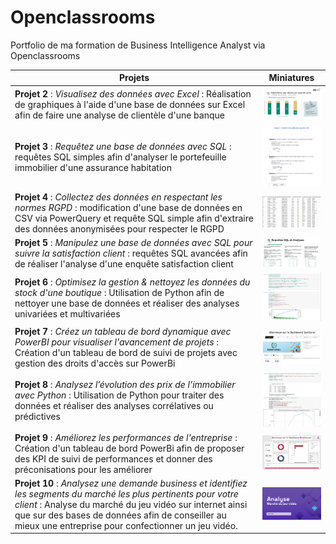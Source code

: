 # Openclassrooms
Portfolio de ma formation de Business Intelligence Analyst via Openclassrooms



| Projets           | Miniatures |
|-------------------|------------|
| **Projet 2** : *Visualisez des données avec Excel* : Réalisation de graphiques à l'aide d'une base de données sur Excel afin de faire une analyse de clientèle d'une banque          | <img src="https://github.com/MarineM-git/Openclassrooms-BusinessIntelligenceAnalyst/blob/main/img/p2.png" alt="Projet 2" width="200"/> |
| **Projet 3** : *Requêtez une base de données avec SQL* : requêtes SQL simples afin d'analyser le portefeuille immobilier d'une assurance habitation          | <img src="https://github.com/MarineM-git/Openclassrooms-BusinessIntelligenceAnalyst/blob/main/img/p3.png" alt="Projet 3" width="200"/> |
| **Projet 4** : *Collectez des données en respectant les normes RGPD* : modification d'une base de données en CSV via PowerQuery et requête SQL simple afin d'extraire des données anonymisées pour respecter le RGPD          | <img src="https://github.com/MarineM-git/Openclassrooms-BusinessIntelligenceAnalyst/blob/main/img/p4.png" alt="Projet 4" width="200"/> |
| **Projet 5** : *Manipulez une base de données avec SQL pour suivre la satisfaction client* : requêtes SQL avancées afin de réaliser l'analyse d'une enquête satisfaction client | <img src="https://github.com/MarineM-git/Openclassrooms-BusinessIntelligenceAnalyst/blob/main/img/p5.png" alt="Projet 5" width="200"/> |
| **Projet 6** : *Optimisez la gestion & nettoyez les données du stock d'une boutique* : Utilisation de Python afin de nettoyer une base de données et réaliser des analyses univariées et multivariées        | <img src="https://github.com/MarineM-git/Openclassrooms-BusinessIntelligenceAnalyst/blob/main/img/p6.png" alt="Projet 6" width="200"/> |
| **Projet 7** : *Créez un tableau de bord dynamique avec PowerBI pour visualiser l'avancement de projets* : Création d'un tableau de bord de suivi de projets avec gestion des droits d'accès sur PowerBi| <img src="https://github.com/MarineM-git/Openclassrooms-BusinessIntelligenceAnalyst/blob/main/img/p7.png" alt="Projet 7" width="200"/> |
| **Projet 8** : *Analysez l’évolution des prix de l’immobilier avec Python* : Utilisation de Python pour traiter des données et réaliser des analyses corrélatives ou prédictives         | <img src="https://github.com/MarineM-git/Openclassrooms-BusinessIntelligenceAnalyst/blob/main/img/p8.png" alt="Projet 8" width="200"/> |
| **Projet 9** : *Améliorez les performances de l'entreprise* : Création d'un tableau de bord PowerBi afin de proposer des KPI de suivi de performances et donner des préconisations pour les améliorer| <img src="https://github.com/MarineM-git/Openclassrooms-BusinessIntelligenceAnalyst/blob/main/img/p9.png" alt="Projet 9" width="200"/> |
| **Projet 10** : *Analysez une demande business et identifiez les segments du marché les plus pertinents pour votre client* : Analyse du marché du jeu vidéo sur internet ainsi que sur des bases de données afin de conseiller au mieux une entreprise pour confectionner un jeu vidéo.| <img src="https://github.com/MarineM-git/Openclassrooms-BusinessIntelligenceAnalyst/blob/main/img/p10.png" alt="Projet 10" width="200"/> |
